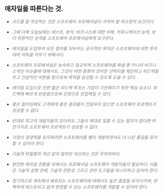 ## 애자일을 따른다는 것.

- <span style="color:gray">*코드를 잘 작성하는 것은 소프트웨어 프로페셔널이 가져야 할 최소한의 요건이다.* </span>

- <span style="color:gray">*그에 더해 오늘날에는 테스트, 분석, 비즈니스에 대한 이해, 커뮤니케이션 능력, 보다 외향적인 성격을 소프트웨어 프로페셔널에게 요구한다.* </span>

- <span style="color:gray">*애자일을 도입하여 모든 절차를 뒤바꾸는 궁극적인 목적은 소프트웨어에 대한 투자 대비 이득을 키우기 위해서다.* </span>

- <span style="color:gray">*소프트웨어 프로페셔널은 능숙하고 정교하게 소프트웨어를 짜낼 뿐 아니라 비즈니스적인 이슈들에 대해서도, 그것이 어떤 종류의 것이든 선택지를 제안하고 피드백을 주고 건설적인 비판을 함으로써 목적을 달성할 수 있도록 도울 수 있다.* </span>

- <span style="color:gray">*애자일 도입으로 인한 짧은 피드백 루프는 기업이 기민해지기 위한 핵심 요소다. 피드백에 빠르게 반응함으로써 진정으로 민첩해질 수 있다.* </span>

- <span style="color:gray">*좋은 절차임에도 고객에게 좋은 결과물이 전달되지 않으면 소프트웨어 프로젝트가 성공할 수 없다.* </span>

- <span style="color:gray">*반대로 최고의 개발자들이 있더라도 그들이 제대로 일할 수 있는 절차가 없다면 마찬가지로 소프트웨어 프로젝트가 성공할 수 없다.* </span>

- <span style="color:gray">*기업이 경쟁력을 유지하려면 소프트웨어를 빨리 개발하면서도 더 나은 품질을 유지할 수 있어야 한다.* </span>

- <span style="color:gray">*기술적 탁월함의 개선 없이 절차만 개선하는 것은 무의미하다.* </span>

- <span style="color:gray">*완전한 애자일 전환을 위해서는 프로페셔널 소프트웨어 개발자들이 필요하다. 이들은 기술적 실행 관례, 기술적 전문성 그리고 관련 도구들을 마스터하고 있어야 한다.* </span>

- <span style="color:gray">*정기적으로 계속해서 배포되는 소프트웨어에 대해서도 높은 품질을 유지시키며, 완벽하게 테스트되고 쉽게 변경할 수 있는 소프트웨어를 개발할 수 있어야 한다.*</span>